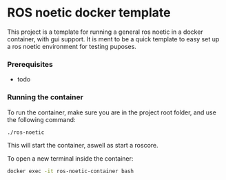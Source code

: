 # ROS noetic docker template

This project is a template for running a general ros noetic in a docker container, with gui support. It is ment to be a quick template to easy set up a ros noetic environment for testing puposes.

### Prerequisites
 - todo

### Running the container

To run the container, make sure you are in the project root folder, and use the following command:
```bash
./ros-noetic
```

This will start the container, aswell as start a roscore.

To open a new terminal inside the container:

```bash
docker exec -it ros-noetic-container bash
```

